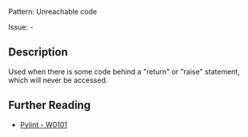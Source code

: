 Pattern: Unreachable code

Issue: -

## Description

Used when there is some code behind a "return" or "raise" statement, which will never be accessed.

## Further Reading

* [Pylint - W0101](http://pylint-messages.wikidot.com/messages:w0101)